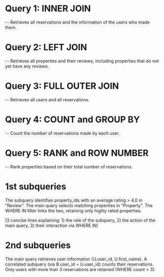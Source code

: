 # Query 1: INNER JOIN
-- Retrieves all reservations and the information of the users who made them.
# Query 2: LEFT JOIN
-- Retrieves all properties and their reviews, including properties that do not yet have any reviews.
# Query 3: FULL OUTER JOIN
-- Retrieves all users and all reservations.

# Query 4: COUNT and GROUP BY
-- Count the number of reservations made by each user.
# Query 5: RANK and ROW NUMBER
-- Rank properties based on their total number of reservations.

# 1st subqueries
The subquery identifies property_ids with an average rating > 4.0 in "Review".
The main query selects matching properties in "Property".
The WHERE IN filter links the two, retaining only highly rated properties.

(3 concise lines explaining: 1) the role of the subquery, 2) the action of the main query, 3) their interaction via WHERE IN)

# 2nd subqueries
The main query retrieves user information (U.user_id, U.first_name).
A correlated subquery (via B.user_id = U.user_id) counts their reservations.
Only users with more than 3 reservations are retained (WHERE count > 3).
